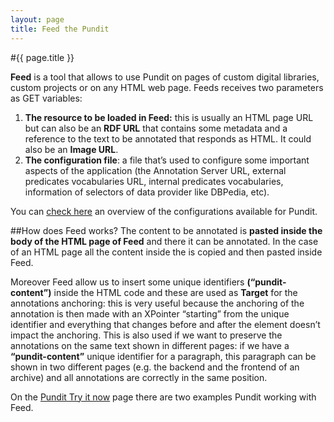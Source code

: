 ```yaml
---
layout: page
title: Feed the Pundit
---
```


#{{ page.title }}

**Feed** is a tool that allows to use Pundit on pages of custom digital libraries, custom projects or on any HTML web page.
Feeds receives two parameters as GET variables:

 1. **The resource to be loaded in Feed:** this is usually an HTML page URL but can also be an **RDF URL** that contains some metadata and a reference to the text to be annotated that responds as HTML.
 It could also be an **Image URL**.
 2. **The configuration file**: a file that’s used to configure some important aspects of the application
 (the Annotation Server URL, external predicates vocabularies URL,
 internal predicates vocabularies, information of selectors of data provider like DBPedia, etc).

You can <a href="http://dev.thepund.it/download/client/last-beta/docs/index.html#!/api/punditConfig" target="_blank">check here</a> an overview of the configurations available for Pundit.

##How does Feed works?
The content to be annotated is **pasted inside the body of the HTML page of Feed** and there it can be annotated.
In the case of an HTML page all the content inside the *<body>* is copied and then pasted inside Feed.

Moreover Feed allow us to insert some unique identifiers **(“pundit-content”)** inside the HTML code and these
are used as **Target** for the annotations anchoring: this is very useful because the anchoring of the annotation
is then made with an XPointer “starting” from the unique identifier and everything that changes before and after the
element doesn’t impact the anchoring. This is also used if we want to preserve the annotations on the same text shown
in different pages: if we have a **“pundit-content”** unique identifier for a paragraph, this paragraph can be shown
in two different pages (e.g. the backend and the frontend of an archive) and all annotations are correctly in the same position.

On the <a href="http://thepund.it/try-pundit/" target="_blank">Pundit Try it now</a> page there are two examples Pundit working with Feed.